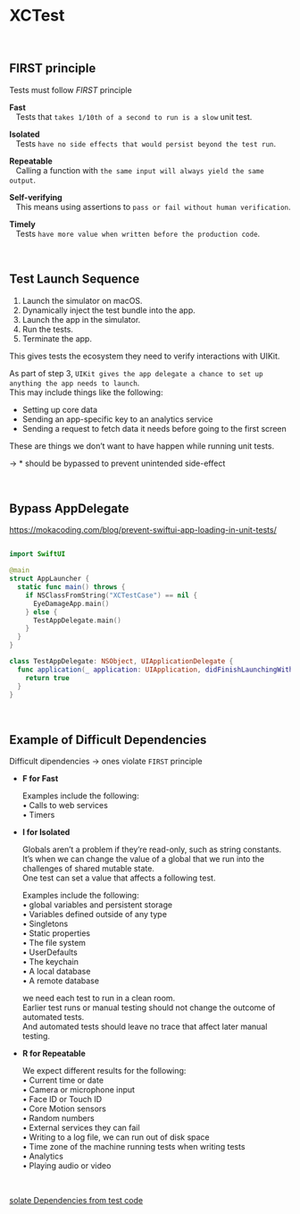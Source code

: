 # XCTest

<br>

## FIRST principle

Tests must follow *FIRST* principle  

**Fast**  
&nbsp;&nbsp; Tests that `takes 1/10th of a second to run is a slow` unit test.

**Isolated**  
&nbsp;&nbsp; Tests `have no side effects that would persist beyond the test run`.

**Repeatable**  
&nbsp;&nbsp; Calling a function with `the same input will always yield the same output`.

**Self-verifying**  
&nbsp;&nbsp; This means using assertions to `pass or fail without human verification`.

**Timely**  
&nbsp;&nbsp; Tests `have more value when written before the production code`.

<br>

## Test Launch Sequence

1. Launch the simulator on macOS.
2. Dynamically inject the test bundle into the app.
3. Launch the app in the simulator.
4. Run the tests.
5. Terminate the app.

This gives tests the ecosystem they need to verify interactions with UIKit.  

As part of step 3, `UIKit gives the app delegate a chance to set up anything the app needs to launch`.  
This may include things like the following:
- Setting up core data
- Sending an app-specific key to an analytics service
- Sending a request to fetch data it needs before going to the first screen

These are things we don’t want to have happen while running unit tests. 

-> * should be bypassed to prevent unintended side-effect

<br>

## Bypass AppDelegate

https://mokacoding.com/blog/prevent-swiftui-app-loading-in-unit-tests/

```swift

import SwiftUI

@main
struct AppLauncher {
  static func main() throws {
    if NSClassFromString("XCTestCase") == nil {
      EyeDamageApp.main()
    } else {
      TestAppDelegate.main()
    }
  }
}

class TestAppDelegate: NSObject, UIApplicationDelegate {
  func application(_ application: UIApplication, didFinishLaunchingWithOptions launchOptions: [UIApplication.LaunchOptionsKey: Any]?) -> Bool {
    return true
  }
}

```

<br>

## Example of Difficult Dependencies

Difficult dipendencies -> ones violate `FIRST` principle

- **F for Fast**  

	Examples include the following:  
	• Calls to web services  
	• Timers  

- **I for Isolated** 

	Globals aren’t a problem if they’re read-only, such as string constants.  
	It’s when we can change the value of a global that we run into the challenges of shared mutable state.  
	One test can set a value that affects a following test.  
	
	Examples include the following:  
	• global variables and persistent storage  
	• Variables defined outside of any type  
	• Singletons  
	• Static properties  
	• The file system  
	• UserDefaults  
	• The keychain  
	• A local database  
	• A remote database  

	we need each test to run in a clean room.  
	Earlier test runs or manual testing should not change the outcome of automated tests.  
	And automated tests should leave no trace that affect later manual testing.  

- **R for Repeatable**  

	We expect different results for the following:  
	• Current time or date  
	• Camera or microphone input  
	• Face ID or Touch ID  
	• Core Motion sensors  
	• Random numbers  
	• External services they can fail  
	• Writing to a log file, we can run out of disk space  
	• Time zone of the machine running tests when writing tests  
	• Analytics  
	• Playing audio or video  

<br>


[solate Dependencies from test code](https://github.com/YIshihara11201/iOSTips/blob/main/XCTest/XCTest_Isolate_Dependencies.md)
